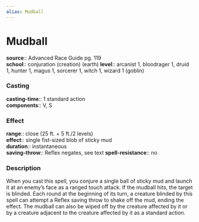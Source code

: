 ```yaml
---
alias: Mudball
---
```


# Mudball 

**source**:: Advanced Race Guide pg. 119  
**school**:: conjuration (creation) (earth)
**level**:: arcanist 1, bloodrager 1, druid 1, hunter 1, magus 1, sorcerer 1, witch 1, wizard 1 (goblin)

### Casting 

**casting-time**:: 1 standard action  
**components**:: V, S

### Effect 

**range**:: close (25 ft. + 5 ft./2 levels)  
**effect**:: single fist-sized blob of sticky mud  
**duration**:: instantaneous  
**saving-throw**:: Reflex negates, see text
**spell-resistance**:: no

### Description 

When you cast this spell, you conjure a single ball of sticky mud and launch it at an enemy’s face as a ranged touch attack. If the mudball hits, the target is blinded. Each round at the beginning of its turn, a creature blinded by this spell can attempt a Reflex saving throw to shake off the mud, ending the effect. The mudball can also be wiped off by the creature affected by it or by a creature adjacent to the creature affected by it as a standard action.
